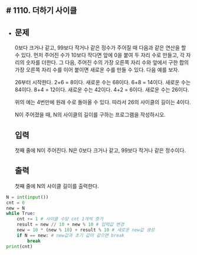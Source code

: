 ## # 1110. 더하기 사이클

* ## 문제

  0보다 크거나 같고, 99보다 작거나 같은 정수가 주어질 때 다음과 같은 연산을 할 수 있다. 먼저 주어진 수가 10보다 작다면 앞에 0을 붙여 두 자리 수로 만들고, 각 자리의 숫자를 더한다. 그 다음, 주어진 수의 가장 오른쪽 자리 수와 앞에서 구한 합의 가장 오른쪽 자리 수를 이어 붙이면 새로운 수를 만들 수 있다. 다음 예를 보자.

  26부터 시작한다. 2+6 = 8이다. 새로운 수는 68이다. 6+8 = 14이다. 새로운 수는 84이다. 8+4 = 12이다. 새로운 수는 42이다. 4+2 = 6이다. 새로운 수는 26이다.

  위의 예는 4번만에 원래 수로 돌아올 수 있다. 따라서 26의 사이클의 길이는 4이다.

  N이 주어졌을 때, N의 사이클의 길이를 구하는 프로그램을 작성하시오.

  ## 입력

  첫째 줄에 N이 주어진다. N은 0보다 크거나 같고, 99보다 작거나 같은 정수이다.

  ## 출력

  첫째 줄에 N의 사이클 길이를 출력한다.



```python
N = int(input())
cnt = 0
new = N
while True:
    cnt += 1 # 사이클 수당 cnt 1개씩 증가
    result = new // 10 + new % 10 # 입력값 변경
    new = 10 * (new % 10) + result % 10 # 새로운 new값 생성
    if N == new: # new값과 초기 값이 같으면 break
        break
print(cnt)
```

